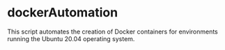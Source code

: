 # dockerAutomation
This script automates the creation of Docker containers for environments running the Ubuntu 20.04 operating system.
